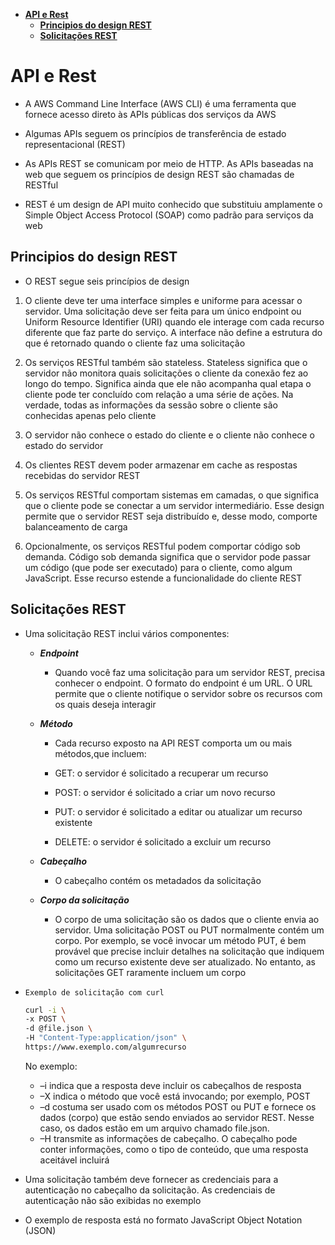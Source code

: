 - [**API e Rest**](#api-e-rest)
  - [**Principios do design REST**](#principios-do-design-rest)
  - [**Solicitações REST**](#solicitações-rest)

# **API e Rest**

- A AWS Command Line Interface (AWS CLI) é uma ferramenta que fornece acesso direto às APIs públicas dos serviços da AWS
- Algumas APIs seguem os princípios de transferência de estado representacional (REST)

- As APIs REST se comunicam por meio de HTTP. As APIs baseadas na web que seguem os princípios de design REST são chamadas de RESTful

- REST é um design de API muito conhecido que substituiu amplamente o Simple Object Access Protocol (SOAP) como padrão para serviços da web

## **Principios do design REST**

- O REST segue seis princípios de design

1. O cliente deve ter uma interface simples e uniforme para acessar o servidor. Uma solicitação deve ser feita para um único endpoint ou Uniform Resource Identifier (URI) quando ele interage com cada recurso diferente que faz parte do serviço. A interface não define a estrutura do que é retornado quando o cliente faz uma solicitação

2. Os serviços RESTful também são stateless. Stateless significa que o servidor não monitora quais solicitações o cliente da conexão fez ao longo do tempo. Significa ainda que ele não acompanha qual etapa o cliente pode ter concluído com relação a uma série de ações. Na verdade, todas as informações da sessão sobre o cliente são conhecidas apenas pelo cliente

3. O servidor não conhece o estado do cliente e o cliente não conhece o estado do servidor

4. Os clientes REST devem poder armazenar em cache as respostas recebidas do servidor REST

5. Os serviços RESTful comportam sistemas em camadas, o que significa que o cliente pode se conectar a um servidor intermediário. Esse design permite que o servidor REST seja distribuído e, desse modo, comporte balanceamento de carga

6. Opcionalmente, os serviços RESTful podem comportar código sob demanda. Código sob demanda significa que o servidor pode passar um código (que pode ser executado) para o cliente, como algum JavaScript. Esse recurso estende a funcionalidade do cliente REST

## **Solicitações REST**

- Uma solicitação REST inclui vários componentes:

  - **_Endpoint_**

    - Quando você faz uma solicitação para um servidor REST, precisa conhecer o endpoint. O formato do endpoint é um URL. O URL permite que o cliente notifique o servidor sobre os recursos com os quais deseja interagir

  - **_Método_**

    - Cada recurso exposto na API REST comporta um ou mais métodos,que incluem:

    - GET: o servidor é solicitado a recuperar um recurso
    - POST: o servidor é solicitado a criar um novo recurso
    - PUT: o servidor é solicitado a editar ou atualizar um recurso existente
    - DELETE: o servidor é solicitado a excluir um recurso

  - **_Cabeçalho_**

    - O cabeçalho contém os metadados da solicitação

  - **_Corpo da solicitação_**

    - O corpo de uma solicitação são os dados que o cliente envia ao servidor. Uma solicitação POST ou PUT normalmente contém um corpo. Por exemplo, se você invocar um método PUT, é bem provável que precise incluir detalhes na solicitação que indiquem como um recurso existente deve ser atualizado. No entanto, as solicitações GET raramente incluem um corpo

- `Exemplo de solicitação com curl`

  ```bash
  curl -i \
  -x POST \
  -d @file.json \
  -H "Content-Type:application/json" \
  https://www.exemplo.com/algumrecurso
  ```

  No exemplo:

  - –i indica que a resposta deve incluir os cabeçalhos de resposta
  - –X indica o método que você está invocando; por exemplo, POST
  - –d costuma ser usado com os métodos POST ou PUT e fornece os dados (corpo) que estão sendo enviados ao servidor REST. Nesse caso, os dados estão em um arquivo chamado file.json.
  - –H transmite as informações de cabeçalho. O cabeçalho pode conter informações, como o tipo de conteúdo, que uma resposta aceitável incluirá

- Uma solicitação também deve fornecer as credenciais para a autenticação no cabeçalho da solicitação. As credenciais de autenticação não são exibidas no exemplo

- O exemplo de resposta está no formato JavaScript Object Notation (JSON)
